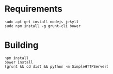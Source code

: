 # Requirements

    sudo apt-get install nodejs jekyll
    sudo npm install -g grunt-cli bower

# Building

    npm install
    bower install
    (grunt && cd dist && python -m SimpleHTTPServer)
